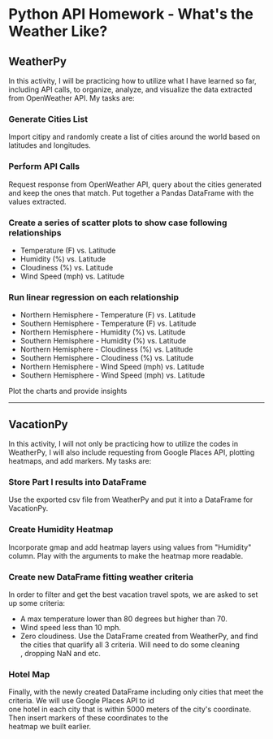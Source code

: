 # Python API Homework - What's the Weather Like?

## WeatherPy

In this activity, I will be practicing how to utilize what I have learned so far, including API calls, to organize, analyze, and visualize the data extracted from OpenWeather API. My tasks are:

### Generate Cities List
Import citipy and randomly create a list of cities around the world based on latitudes and longitudes.

### Perform API Calls
Request response from OpenWeather API, query about the cities generated and keep the ones that match. Put together a Pandas DataFrame with the values extracted.

### Create a series of scatter plots to show case following relationships
- Temperature (F) vs. Latitude
- Humidity (%) vs. Latitude
- Cloudiness (%) vs. Latitude
- Wind Speed (mph) vs. Latitude

### Run linear regression on each relationship
- Northern Hemisphere - Temperature (F) vs. Latitude
- Southern Hemisphere - Temperature (F) vs. Latitude
- Northern Hemisphere - Humidity (%) vs. Latitude
- Southern Hemisphere - Humidity (%) vs. Latitude
- Northern Hemisphere - Cloudiness (%) vs. Latitude
- Southern Hemisphere - Cloudiness (%) vs. Latitude
- Northern Hemisphere - Wind Speed (mph) vs. Latitude
- Southern Hemisphere - Wind Speed (mph) vs. Latitude

Plot the charts and provide insights

------------------------------
## VacationPy

In this activity, I will not only be practicing how to utilize the codes in WeatherPy, I will also include requesting from Google Places API, plotting heatmaps, and add markers. My tasks are:

### Store Part I results into DataFrame
 Use the exported csv file from WeatherPy and put it into a DataFrame for VacationPy.

### Create Humidity Heatmap
Incorporate gmap and add heatmap layers using values from "Humidity" column. Play with the arguments to make the heatmap more readable.

### Create new DataFrame fitting weather criteria
In order to filter and get the best vacation travel spots, we are asked to set up some criteria:
- A max temperature lower than 80 degrees but higher than 70.
- Wind speed less than 10 mph.
- Zero cloudiness.
Use the DataFrame created from WeatherPy, and find the cities that quarlify all 3 criteria. Will need to do some cleaning  
, dropping NaN and etc.

### Hotel Map
Finally, with the newly created DataFrame including only cities that meet the criteria. We will use Google Places API to id  
one hotel in each city that is within 5000 meters of the city's coordinate. Then insert markers of these coordinates to the  
heatmap we built earlier.
 
